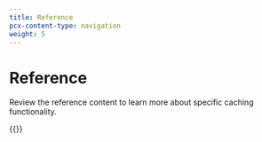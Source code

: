 ```yaml
---
title: Reference
pcx-content-type: navigation
weight: 5
---
```


# Reference

Review the reference content to learn more about specific caching functionality.

{{<directory-listing>}}
